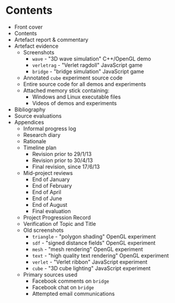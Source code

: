 # Contents

* Front cover
* Contents
* Artefact report & commentary
* Artefact evidence
  * Screenshots
    * `wave` - "3D wave simulation" C++/OpenGL demo
    * `verletrag` - "Verlet ragdoll" JavaScript game
    * `bridge` - "bridge simulation" JavaScript game
  * Annotated `cube` experiment source code
  * Entire source code for all demos and experiments
  * Attached memory stick containing:
    * Windows and Linux executable files
    * Videos of demos and experiments
* Bibliography
* Source evaluations
* Appendices
  * Informal progress log
  * Research diary
  * Rationale
  * Timeline plan
    * Revision prior to 29/1/13
    * Revision prior to 30/4/13
    * Final revision, since 17/6/13
  * Mid-project reviews
    * End of January
    * End of February
    * End of April
    * End of June
    * End of August
    * Final evaluation
  * Project Progression Record
  * Verification of Topic and Title
  * Old screenshots
    * `triangle` - "polygon shading" OpenGL experiment
    * `sdf` - "signed distance fields" OpenGL experiment
    * `mesh` - "mesh rendering" OpenGL experiment
    * `text` - "high quality text rendering" OpenGL experiment
    * `verlet` - "Verlet ribbon" JavaScript experiment
    * `cube` - "3D cube lighting" JavaScript experiment
  * Primary sources used
    * Facebook comments on `bridge`
    * Facebook chat on `bridge`
    * Attempted email communications
  
